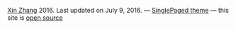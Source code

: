 

[Xin Zhang](https://xinzhn.github.io/) 2016. Last updated on July 9, 2016.
&mdash;
[SinglePaged theme](https://github.com/t413/SinglePaged)
&mdash;
this site is [open source](https://github.com/xinzhn/xinzhn.github.io)

